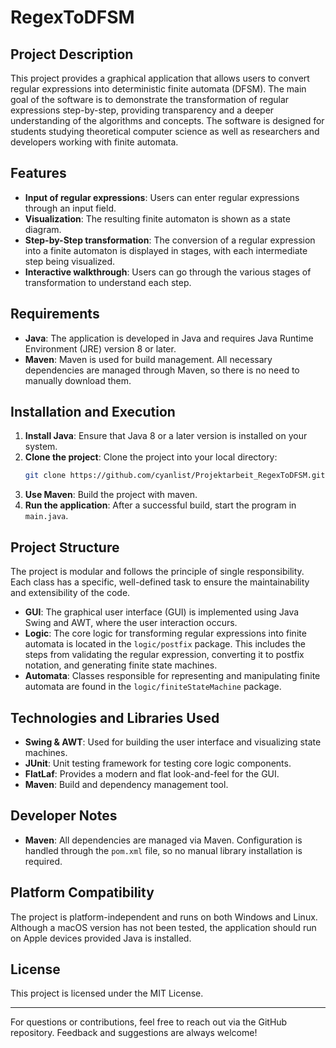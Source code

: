 # RegexToDFSM

## Project Description
This project provides a graphical application that allows users to convert regular expressions into deterministic finite automata (DFSM). The main goal of the software is to demonstrate the transformation of regular expressions step-by-step, providing transparency and a deeper understanding of the algorithms and concepts. The software is designed for students studying theoretical computer science as well as researchers and developers working with finite automata.

## Features
- **Input of regular expressions**: Users can enter regular expressions through an input field.
- **Visualization**: The resulting finite automaton is shown as a state diagram.
- **Step-by-Step transformation**: The conversion of a regular expression into a finite automaton is displayed in stages, with each intermediate step being visualized.
- **Interactive walkthrough**: Users can go through the various stages of transformation to understand each step.

## Requirements
- **Java**: The application is developed in Java and requires Java Runtime Environment (JRE) version 8 or later.
- **Maven**: Maven is used for build management. All necessary dependencies are managed through Maven, so there is no need to manually download them.

## Installation and Execution
1. **Install Java**: Ensure that Java 8 or a later version is installed on your system.
2. **Clone the project**: Clone the project into your local directory:
    ```bash
    git clone https://github.com/cyanlist/Projektarbeit_RegexToDFSM.git
    ```
3. **Use Maven**: Build the project with maven.
4. **Run the application**: After a successful build, start the program in `main.java`.

## Project Structure
The project is modular and follows the principle of single responsibility. Each class has a specific, well-defined task to ensure the maintainability and extensibility of the code.

- **GUI**: The graphical user interface (GUI) is implemented using Java Swing and AWT, where the user interaction occurs.
- **Logic**: The core logic for transforming regular expressions into finite automata is located in the `logic/postfix` package. This includes the steps from validating the regular expression, converting it to postfix notation, and generating finite state machines.
- **Automata**: Classes responsible for representing and manipulating finite automata are found in the `logic/finiteStateMachine` package.

## Technologies and Libraries Used
- **Swing & AWT**: Used for building the user interface and visualizing state machines.
- **JUnit**: Unit testing framework for testing core logic components.
- **FlatLaf**: Provides a modern and flat look-and-feel for the GUI.
- **Maven**: Build and dependency management tool.

## Developer Notes
- **Maven**: All dependencies are managed via Maven. Configuration is handled through the `pom.xml` file, so no manual library installation is required.

## Platform Compatibility
The project is platform-independent and runs on both Windows and Linux. Although a macOS version has not been tested, the application should run on Apple devices provided Java is installed.

## License
This project is licensed under the MIT License. 

---

For questions or contributions, feel free to reach out via the GitHub repository. Feedback and suggestions are always welcome!
